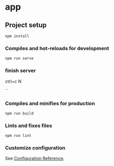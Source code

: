 # app

## Project setup
```
npm install
```

### Compiles and hot-reloads for development
```
npm run serve

```
### finish server
ctrl+c N

``

### Compiles and minifies for production
```
npm run build
```

### Lints and fixes files
```
npm run lint
```

### Customize configuration
See [Configuration Reference](https://cli.vuejs.org/config/).
